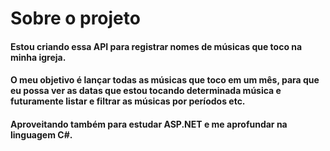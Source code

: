 # Sobre o projeto

#### Estou criando essa API para registrar nomes de músicas que toco na minha igreja.
#### O meu objetivo é lançar todas as músicas que toco em um mês, para que eu possa ver as datas que estou tocando determinada música e futuramente listar e filtrar as músicas por períodos etc.
#### Aproveitando também para estudar ASP.NET e me aprofundar na linguagem C#.
